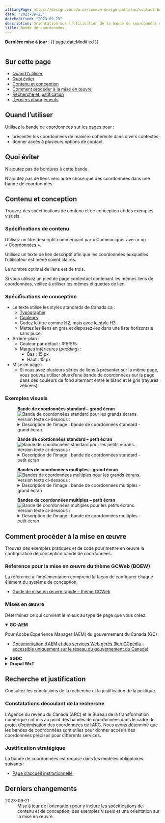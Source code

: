 ```yaml
---
altLangPage: https://design.canada.ca/common-design-patterns/contact-band.html
date: "2023-09-23"
dateModified: "2023-09-23"
description: Orientation sur l’utilisation de la bande de coordonnées sur Canada.ca
title: Bande de coordonnées
---
```

<p><strong>Dernière mise à jour</strong>&nbsp;: {{ page.dateModified }}</p>
<div class="pattern-demo mrgn-tp-lg mrgn-bttm-xl"><img src="/images/contact-band-fr.png" class="img-responsive" alt="" /></div>
<section>
  <h2>Sur cette page</h2>
  <ul>
    <li><a href="#utiliser">Quand l’utiliser</a></li>
    <li><a href="#eviter">Quoi éviter</a></li>
    <li><a href="#contenu">Contenu et conception</a></li>
    <li><a href="#œuvre">Comment procéder à la mise en œuvre</a></li>
    <li><a href="#recherche">Recherche et justification</a></li>
    <li><a href="#changements">Derniers changements</a></li>
  </ul>
</section>
<section id="utiliser">
  <h2>Quand l’utiliser</h2>
  <p>Utilisez la bande de coordonnées sur les pages pour&nbsp;:</p>
  <ul>
    <li>présenter les coordonnées de manière cohérente dans divers contextes;</li>
    <li>donner accès à plusieurs options de contact.</li>
  </ul>
</section>
<section id="eviter">
  <h2>Quoi éviter</h2>
  <p>N’ajoutez pas de bordures à cette bande.</p>
  <p>N’ajoutez pas de liens vers autre chose que des coordonnées dans une bande de coordonnées.</p>
</section>
<section id="contenu">
  <h2>Contenu et conception</h2>
  <p>Trouvez des spécifications de contenu et de conception et des exemples visuels.</p>
  <h3>Spécifications de contenu</h3>
  <p>Utilisez un titre descriptif commençant par &laquo;&nbsp;Communiquer avec&nbsp;&raquo; ou &laquo;&nbsp;Coordonnées&nbsp;&raquo;.</p>
  <p>Utilisez un texte de lien descriptif afin que les coordonnées auxquelles l’utilisateur est mené soient claires.</p>
  <p>Le nombre optimal de liens est de trois.</p>
  <p>Si vous utilisez un pied de page contextuel contenant les mêmes liens de coordonnées, veillez à utiliser les mêmes étiquettes de lien.</p>
  <h3>Spécifications de conception</h3>
  <ul>
    <li>Le texte utilise les styles standards de Canada.ca&nbsp;:
      <ul>
        <li><a href="/styles/typographie.html">Typographie</a></li>
        <li><a href="/styles/couleurs.html">Couleurs</a></li>
        <li>Codez le titre comme H2, mais avec le style H3.</li>
        <li>Mettez les liens en gras et disposez-les dans une liste horizontale sans puce.</li>
      </ul>
    </li>
    <li>Arrière-plan&nbsp;:
      <ul>
        <li>Couleur par défaut&nbsp;: #f5f5f5</li>
        <li>Marges intérieures (<i>padding</i>)&nbsp;:
          <ul>
            <li>Bas&nbsp;: 15&nbsp;px</li>
            <li>Haut&nbsp;: 15&nbsp;px</li>
          </ul>
        </li>
      </ul>
    </li>
    <li>Mise en page&nbsp;:
      <ul>
        <li>Si vous avez plusieurs séries de liens à présenter sur la même page, vous pouvez utiliser plus d’une bande de coordonnées sur la page dans des couleurs de fond alternant entre le blanc et le gris (rayures zébrées).</li>
      </ul>
    </li>
  </ul>
  <h3>Exemples visuels</h3>
  <div class="pattern-demo mrgn-tp-md mrgn-bttm-md">
    <figure class="mrgn-tp-md mrgn-bttm-lg">
      <figcaption><b>Bande de coordonnées standard – grand écran</b></figcaption>
      <img src="/images/contact-band-fr.png" class="img-responsive" alt="Bande de coordonnées standard pour les grands écrans. Version texte ci-dessous&nbsp;:" />
      <details>
        <summary class="wb-toggle" data-toggle='{"print":"on"}'>Description de l’image&nbsp;: bande de coordonnées standard - grand écran</summary>
        <p>Une bande grise horizontale avec le titre Coordonnées suivie de trois liens sur une seule rangée. Le premier lien est Communiquer avec [Institution]; les liens suivants sont des espaces réservés pour les tâches principales liées aux contacts.</p>
      </details>
    </figure>
  </div>
  <div class="pattern-demo mrgn-tp-md mrgn-bttm-md">
    <figure class="mrgn-tp-md mrgn-bttm-lg">
      <figcaption><b>Bande de coordonnées standard – petit écran</b></figcaption>
      <img src="/images/contact-band-sm-fr.png" class="img-responsive" alt="Bande de coordonnées standard pour les petits écrans. Version texte ci-dessous&nbsp;:" />
      <details>
        <summary class="wb-toggle" data-toggle='{"print":"on"}'>Description de l’image&nbsp;: bande de coordonnées standard - petit écran</summary>
        <p>Une seule colonne avec un ombrage gris clair en arrière-plan. Le titre Coordonnées est suivi de trois liens. Le premier lien est Communiquer avec [Institution]; les liens suivants sont des espaces réservés pour les tâches principales liées aux contacts.</p>
      </details>
    </figure>
  </div>
  <div class="pattern-demo mrgn-tp-md mrgn-bttm-md">
    <figure class="mrgn-tp-md mrgn-bttm-lg">
      <figcaption><b>Bandes de coordonnées multiples – grand écran</b></figcaption>
      <img src="/images/contact-band-multi-fr.png" class="img-responsive" alt="Bandes de coordonnées multiples pour les grands écrans. Version texte ci-dessous&nbsp;:" />
      <details>
        <summary class="wb-toggle" data-toggle='{"print":"on"}'>Description de l’image&nbsp;: bande de coordonnées multiples - grand écran</summary>
        <p>Une bande blanche horizontale avec le titre Coordonnées pour [sujet] suivi de six liens. Les liens sont présentés sur deux rangées avec trois liens par rangée.</p>
        <p>La bande blanche est suivie d’une bande grise horizontale avec le titre Coordonnées pour [sujet] suivi de six liens. Les liens sont présentés sur deux rangées avec trois liens par rangée.</p>
      </details>
    </figure>
  </div>
  <div class="pattern-demo mrgn-tp-md mrgn-bttm-md">
    <figure class="mrgn-tp-md mrgn-bttm-lg">
      <figcaption><b>Bandes de coordonnées multiples – petit écran</b></figcaption>
      <img src="/images/contact-band-multi-sm-fr.png" class="img-responsive" alt="Bande de coordonnées multiples pour les petits écrans. Version texte ci-dessous&nbsp;:" />
      <details>
        <summary class="wb-toggle" data-toggle='{"print":"on"}'>Description de l’image&nbsp;: bande de coordonnées multiples - petit écran</summary>
        <p>Une seule colonne avec un ombrage blanc contient le titre Coordonnées pour [sujet] suivi de six liens.</p>
        <p>Cette colonne est suivie d’une seule colonne avec un ombrage contenant le titre Coordonnées pour [sujet] suivi de six liens.</p>
      </details>
    </figure>
  </div>
</section>
<section id="œuvre">
  <h2>Comment procéder à la mise en œuvre</h2>
  <p>Trouvez des exemples pratiques et de code pour mettre en œuvre la configuration de conception bande de coordonnées.</p>
  <h3>Référence pour la mise en œuvre du thème GCWeb (BOEW)</h3>
  <p>La référence à l’implémentation comprend la façon de configurer chaque élément du système de conception.</p>
  <ul>
    <li><a href="https://wet-boew.github.io/GCWeb/docs/implementing-fr.html">Guide de mise en œuvre rapide – thème GCWeb</a></li>
  </ul>
  <h3>Mises en œuvre</h3>
  <p>Déterminez ce qui convient le mieux au type de page que vous créez.</p>
  <div class="row">
    <div class="col-md-8">
      <div class="wb-tabs mrgn-tp-lg">
        <div class="tabpanels">
          <details id="004" open="open">
            <summary><strong>GC-AEM</strong></summary>
            <p class="mrgn-tp-lg">Pour Adobe Experience Manager (AEM) du gouvernement du Canada (GC)&nbsp;:</p>
            <ul>
              <li><a href="https://www.gcpedia.gc.ca/wiki/Documentation_d%27AEM_sp%C3%A9cifique_au_GC_6.5">Documentation d’AEM et des services Web gérés (lien GCpédia – accessible uniquement sur le réseau du gouvernement du Canada)</a></li>
            </ul>
          </details>
          <details id="005">
            <summary><strong>SGDC</strong></summary>
            <p class="mrgn-tp-lg">Pour la Solution de gabarits à déploiement centralisé (SGDC)&nbsp;:</p>
            <ul>
              <li><a href="https://cenw-wscoe.github.io/sgdc-cdts/docs/index-fr.html">Documentation de la SGDC</a></li>
            </ul>
          </details>
          <details id="006">
            <summary><strong>Drupal WxT</strong></summary>
            <p class="mrgn-tp-lg">Pour Drupal WxT&nbsp;:</p>
            <ul>
              <li><a href="https://drupalwxt.github.io/">Documentation de Drupal WxT</a> (en anglais seulement)</li>
            </ul>
          </details>
        </div>
      </div>
    </div>
  </div>
</section>
<section id="recherche">
  <h2>Recherche et justification</h2>
  <p>Consultez les conclusions de la recherche et la justification de la politique.</p>
  <h3>Constatations découlant de la recherche</h3>
  <p>L’Agence du revenu du Canada (ARC) et le Bureau de la transformation numérique ont mis au point des bandes de coordonnées dans le cadre du projet d’optimisation des coordonnées de l’ARC. Nous avons déterminé que les bandes de coordonnées sont utiles pour donner accès à des coordonnées précises pour différents services.</p>
  <h3>Justification stratégique</h3>
  <p>La bande de coordonnées est requise dans les modèles obligatoires suivants&nbsp;:</p>
  <ul>
    <li><a href="/modeles-obligatoire/pages-profil-institutionnel.html">Page d’accueil institutionnelle</a></li>
  </ul>
</section>
<section id="changements">
  <h2>Derniers changements</h2>
  <dl class="dl-horizontal">
    <dt>
      <time datetime="2023-09-21" class="link-muted">2023-09-21</time>
    </dt>
    <dd>Mise à jour de l’orientation pour y inclure les spécifications de contenu et de conception, des exemples visuels et une orientation sur la mise en œuvre.</dd>
  </dl>
</section>
